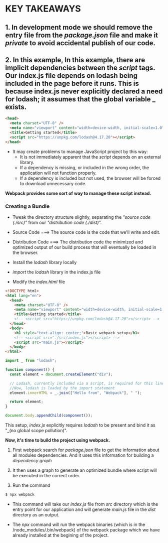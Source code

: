 # KEY TAKEAWAYS

## **1. In development mode we should remove the entry file from the _package.json_ file and make it _private_ to avoid accidental publish of our code.**

## **2. In this example, In this example, there are implicit dependencies between the _script_ tags. Our index.js file depends on lodash being included in the page before it runs. This is because index.js never explicitly declared a need for lodash; it assumes that the global variable \_ exists.**

```html
<head>
  <meta charset="UTF-8" />
  <meta name="viewport" content="width=device-width, initial-scale=1.0" />
  <title>Getting started</title>
  <script src="https://unpkg.com/lodash@4.17.20"></script>
</head>
```

- It may create problems to manage JavaScript project by this way:
  - It is not immediately apparent that the _script_ depends on an external library.
  - If a dependency is missing, or included in the wrong order, the application will not function properly.
  - If a dependency is included but not used, the browser will be forced to download unnecessary code.

**Webpack provides some sort of way to manage these script instead.**

### Creating a Bundle

- Tweak the directory structure slightly, separating the _"source code (./src)"_ from our
  _"distribution code (./dist)"._

- Source Code ===> The source code is the code that we'll write and edit.
- Distribution Code ===> The distribution code the minimized and optimized output of our build process that will eventually be loaded in the browser.

- Install the _lodash_ library locally
- _import_ the _lodash_ library in the index.js file
- Modify the _index.html_ file

```html
<!DOCTYPE html>
<html lang="en">
  <head>
    <meta charset="UTF-8" />
    <meta name="viewport" content="width=device-width, initial-scale=1.0" />
    <title>Getting started</title>
    <!-- <script src="https://unpkg.com/lodash@4.17.20"></script> -->
  </head>
  <body>
    <h1 style="text-align: center;">Basic webpack setup</h1>
    <!-- <script src="./src/index.js"></script> -->
    <script src="main.js"></script>
  </body>
</html>
```

```js
import _ from "lodash";

function component() {
  const element = document.createElement("div");

  // Lodash, currently included via a script, is required for this line to work
  //Now, lodash is loaded by the import statement
  element.innerHTML = _.join(["Hello from", "Webpack"], " ");

  return element;
}

document.body.appendChild(component());
```

This setup, _index.js_ explicitly requires _lodash_ to be present and bind it as "\_(no global scope pollution)".

**Now, it's time to build the project using webpack.**

1. First webpack search for _package.json_ file to get the information about all modules dependencies. And it uses this information for building a _dependency graph_

2. It then uses a graph to generate an optimized bundle where script will be executed in the correct order.

3. Run the command

```bash
$ npx webpack
```

- This command will take our _index.js_ file from _src_ directory which is the entry point for our application and will generate _main.js_ file in the _dist_ directory as an output.

- The _npx_ command will run the webpack binaries (which is in the /node_modules/.bin/webpack) of the webpack package which we have already installed at the begining of the project.
